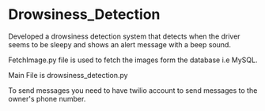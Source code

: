 # Drowsiness_Detection
 Developed a drowsiness detection system that detects when the driver seems to be sleepy and shows an alert message with a beep sound.

 FetchImage.py file is used to fetch the images form the database i.e MySQL.

 Main File is drowsiness_detection.py

 To send messages you need to have twilio account to send messages to the owner's phone number.
